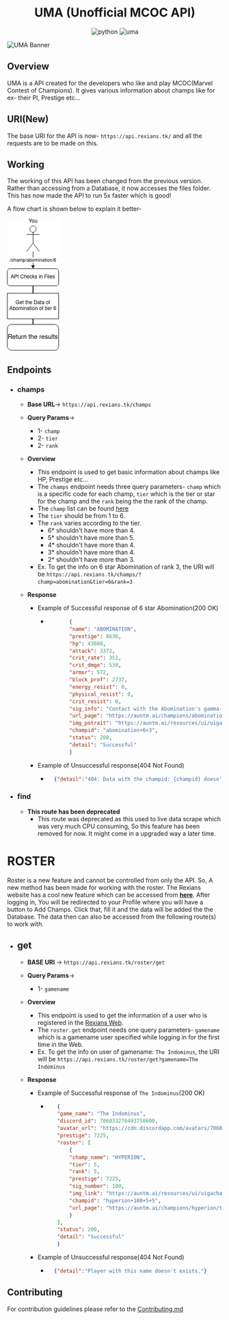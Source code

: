 <div align="center">
    <h1>UMA (Unofficial MCOC API)</h1>
  <p align="center">
    <img src="https://img.shields.io/badge/Python-FFD43B?style=for-the-badge&logo=python&logoColor=blue" alt="python"/>
    <img src="https://img.shields.io/static/v1?label=v4.2&message=UMA&color=purple" alt="uma"/>
  </p>
</div>

![UMA Banner](blob/UMA_Banner.png)

## Overview

UMA is a API created for the developers who like and play MCOC(Marvel Contest of Champions).
It gives various information about champs like for ex- their PI, Prestige etc...

## URI(New)

The base URI for the API is now- `https://api.rexians.tk/` and all the requests are to be made on this.

## Working

The working of this API has been changed from the previous version. Rather than accessing from a Database, it now accesses the files folder.
This has now made the API to run 5x faster which is good! 

A flow chart is shown below to explain it better-

![Diagram](blob/flowchart.png)

## Endpoints

- ### champs

    - **Base URL**-> `https://api.rexians.tk/champs`

    - **Query Params**-> 
        - 1- `champ`
        - 2- `tier`
        - 2- `rank`

    - **Overview**
        - This endpoint is used to get basic information about champs like HP, Prestige etc...
        - The `champs` endpoint needs three query parameters- `champ` which is a specific code for each champ, `tier` which is the tier or star for the champ and the `rank` being the the rank of the champ.
        - The `champ` list can be found [here](champnames.md)
        - The `tier` should be from 1 to 6.
        - The `rank` varies according to the tier. 
            - 6* shouldn't have more than 4.
            - 5* shouldn't have more than 5.
            - 4* shouldn't have more than 4.
            - 3* shouldn't have more than 4.
            - 2* shouldn't have more than 3.
        - Ex. To get the info on 6 star Abomination of rank 3, the URI will be `https://api.rexians.tk/champs/?champ=abomination&tier=6&rank=3`

    - **Response**
        - Example of Successful response of 6 star Abomination(200 OK)
           - ```json
                    {
                    "name": "ABOMINATION",
                    "prestige": 8636,
                    "hp": 43600,
                    "attack": 3372,
                    "crit_rate": 351,
                    "crit_dmge": 538,
                    "armor": 572,
                    "block_prof": 2737,
                    "energy_resist": 0,
                    "physical_resist": 0,
                    "crit_resist": 0,
                    "sig_info": "Contact with the Abomination's gamma-irradiated body has a 5.29 to 25.03% chance to Poison the target, reducing their Health recovery by 30% and dealing 2697.6 Direct Damage over 12 seconds.",
                    "url_page": "https://auntm.ai/champions/abomination/tier/6",
                    "img_potrait": "https://auntm.ai/resources/ui/uigacha/featured/gachachaseprize_256x256_abomination.png",
                    "champid": "abomination+6+3",
                    "status": 200,
                    "detail": "Successful"
                    }
                ```
        - Example of Unsuccessful response(404 Not Found)
            - ```json
                {"detail":"404: Data with the champid: {champid} doesn't exist in the API Database!"}
              ```       

- ### find
    - **This route has been deprecated**
        - This route was deprecated as this used to live data scrape which was very much CPU consuming, So this feature has been removed for now. It might come in a upgraded way a later time.


# ROSTER

Roster is a new feature and cannot be controlled from only the API. So, A new method has been made for working with the roster. The Rexians website has a cool new feature which can be accessed from [**here**](https://mcoc.rexians.tk/login). After logging in, You will be redirected to your Profile where you will have a button to Add Champs. Click that, fill it and the data will be added the the Database. The data then can also be accessed from the following route(s) to work with.

- ## get
    - **BASE URI** -> `https://api.rexians.tk/roster/get` 

    - **Query Params**-> 
        - 1- `gamename`

    - **Overview**
        - This endpoint is used to get the information of a user who is registered in the [Rexians Web](https://mcoc.rexians.tk/login).
        - The `roster.get` endpoint needs one query parameters- `gamename` which is a gamename user specified while logging in for the first time in the Web.
        - Ex. To get the info on user of gamename: `The Indominus`, the URI will be `https://api.rexians.tk/roster/get?gamename=The Indominus`

    - **Response**
        - Example of Successful response of `The Indominus`(200 OK)
           - ```json
                {
                "game_name": "The Indominus",
                "discord_id": 706033276493758600,
                "avatar_url": "https://cdn.discordapp.com/avatars/706033276493758545/76219b3a57f0a57f52b72eeaf4ae89ab.png",
                "prestige": 7225,
                "roster": [
                    {
                    "champ_name": "HYPERION",
                    "tier": 5,
                    "rank": 5,
                    "prestige": 7225,
                    "sig_number": 100,
                    "img_link": "https://auntm.ai/resources/ui/uigacha/featured/gachachaseprize_256x256_hyperion.png",
                    "champid": "hyperion+100+5+5",
                    "url_page": "https://auntm.ai/champions/hyperion/tier/5"
                    }
                ],
                "status": 200,
                "detail": "Successful"
                }
                ```
        - Example of Unsuccessful response(404 Not Found)
            - ```json
                {"detail":"Player with this name doesn't exists."}
              ```      

## Contributing

For contribution guidelines please refer to the [Contributing.md](CONTRIBUTING.md)


